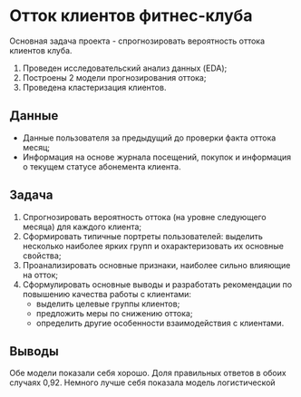 # Отток клиентов фитнес-клуба

Основная задача проекта - спрогнозировать вероятность оттока клиентов клуба.  

1. Проведен исследовательский анализ данных (EDA);
2. Построены 2 модели прогнозирования оттока;
3. Проведена кластеризация клиентов.


## Данные  

- Данные пользователя за предыдущий до проверки факта оттока месяц;
- Информация на основе журнала посещений, покупок и информация о текущем статусе абонемента клиента.

## Задача 


1. Спрогнозировать вероятность оттока (на уровне следующего месяца) для каждого клиента;
2. Сформировать типичные портреты пользователей: выделить несколько наиболее ярких групп и охарактеризовать их основные свойства;
3. Проанализировать основные признаки, наиболее сильно влияющие на отток;
4. Сформулировать основные выводы и разработать рекомендации по повышению качества работы с клиентами: 
    - выделить целевые группы клиентов;
    - предложить меры по снижению оттока;
    - определить другие особенности взаимодействия с клиентами. 


## Выводы

Обе модели показали себя хорошо. Доля правильных ответов в обоих случаях 0,92. Немного лучше себя показала модель логистической регрессии в метриках точности и полноты.  
На отток клиентов влияют такие факторы как, отдаленность клуба от места работы или жилья, возраст клиентов, рекомендации и партнерские программы


## Статус проекта  
Проект завершен


## Библиотеки, которые были использованы в проекте  
sklearn, pandas, matplotlib, numpy, seaborn, plotly, scipy, math
